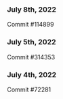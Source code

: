 ### July 8th, 2022

Commit #114899

### July 5th, 2022

Commit #314353


### July 4th, 2022

Commit #72281
